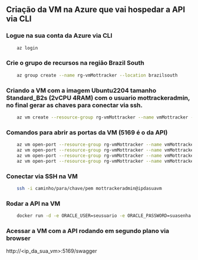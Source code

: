 ## Criação da VM na Azure que vai hospedar a API via CLI

### Logue na sua conta da Azure via CLI

```bash
    az login
```

### Crie o grupo de recursos na região Brazil South 

```bash
    az group create --name rg-vmMottracker --location brazilsouth
```

### Criando a VM com a imagem Ubuntu2204 tamanho Standard_B2s (2vCPU 4RAM) com o usuario mottrackeradmin, no final gerar as chaves para conectar via ssh.

```bash
    az vm create --resource-group rg-vmMottracker --name vmMottracker --image Ubuntu2204 --size Standard_B2s --admin-username mottrackeradmin --generate-ssh-keys
```

### Comandos para abrir as portas da VM (5169 é o da API)

```bash
    az vm open-port --resource-group rg-vmMottracker --name vmMottracker --port 80
    az vm open-port --resource-group rg-vmMottracker --name vmMottracker --port 443 --priority 1001
    az vm open-port --resource-group rg-vmMottracker --name vmMottracker --port 5169 --priority 1002
    az vm open-port --resource-group rg-vmMottracker --name vmMottracker --port 1521 --priority 1003
```

### Conectar via SSH na VM

```bash
    ssh -i caminho/para/chave/pem mottrackeradmin@ipdasuavm
```

### Rodar a API na VM

```bash
    docker run -d -e ORACLE_USER=seusuario -e ORACLE_PASSWORD=suasenha -e ORACLE_HOST=oracle.fiap.com.br -e ORACLE_PORT=1521 -e ORACLE_SID=ORCL -e ASPNETCORE_ENVIRONMENT=Development -p 5169:5169 danielakiyama/mottracker:production-v1.0.0
```

### Acessar a VM com a API rodando em segundo plano via browser

http://<ip_da_sua_vm>:5169/swagger